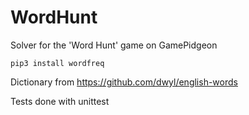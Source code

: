 # WordHunt

Solver for the 'Word Hunt' game on GamePidgeon

`pip3 install wordfreq`

Dictionary from https://github.com/dwyl/english-words

Tests done with unittest